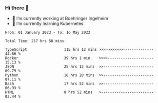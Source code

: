 ### Hi there 👋
- 🔭 I’m currently working at Boehringer Ingelheim
- 🌱 I’m currently learning Kubernetes

 
<!--START_SECTION:waka-->

```text
From: 01 January 2023 - To: 16 May 2023

Total Time: 257 hrs 58 mins

TypeScript                 115 hrs 12 mins >>>>>>>>>>>--------------   44.66 %
Docker                     39 hrs 1 min    >>>>---------------------   15.13 %
JSON                       25 hrs 15 mins  >>-----------------------   09.79 %
Python                     18 hrs 20 mins  >>-----------------------   07.11 %
Bash                       17 hrs 52 mins  >>-----------------------   06.93 %
HTML                       8 hrs 52 mins   >------------------------   03.44 %
```

<!--END_SECTION:waka-->

 

